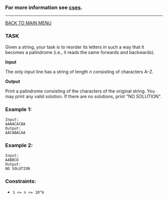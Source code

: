 ### For more information see [cses](https://cses.fi/problemset/task/1755).
__________________________

[BACK TO MAIN MENU](../README.md)

### TASK

Given a string, your task is to reorder its letters in such a way that it becomes 
a palindrome (i.e., it reads the same forwards and backwards).

**Input**

The only input line has a string of length *n* consisting of characters A–Z.

**Output**

Print a palindrome consisting of the characters of the original string. 
You may print any valid solution. If there are no solutions, print "NO SOLUTION".

### Example 1:
```
Input:
AAAACACBA
Output:
AACABACAA
```

### Example 2:
```
Input:
AABBCD
Output:
NO SOLUTION
```

### Constraints:

* `1 <= n <= 10^6`